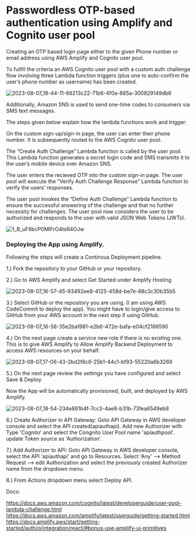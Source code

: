 # Passwordless OTP-based authentication using Amplify and Cognito user pool

Creating an OTP based login page either to the given Phone number or email address using AWS Amplify and Cognito user pool. 

To fullfil the criteria an AWS Cognito user pool with a custom auth challenge flow involving three Lambda function triggers (plus one to auto-confirm the user’s phone number as username) has been created.


![2023-08-07_18-44-11-66213c22-71b6-4f0a-885a-300829149db6](https://github.com/afsalahammed/amplify_cognito_app/assets/97507771/06c9b0f4-1a22-4620-960c-7ec9a8fd95e5)


Additionally, Amazon SNS is used to send one-time codes to consumers via SMS text messages. 

The steps given below explain how the lambda functions work and trigger:

On the custom sign-up/sign-in page, the user can enter their phone number. It is subsequently routed to the AWS Cognito user pool.

The “Create Auth Challenge” Lambda function is called by the user pool. This Lambda function generates a secret login code and SMS transmits it to the user’s mobile device over Amazon SNS.

The user enters the recieved OTP into the custom sign-in page. The user pool will execute the “Verify Auth Challenge Response” Lambda function to verify the users’ responses.

The user pool invokes the “Define Auth Challenge” Lambda function to ensure the successful answering of the challenge and that no further necessity for challenges. 
The user pool now considers the user to be authorized and responds to the user with valid JSON Web Tokens (JWTs).

![1_B_uF6bcP0MlFrO4tsR4OJw](https://github.com/afsalahammed/amplify_cognito_app/assets/97507771/bc984ee1-b46e-4dfd-8bb8-8e1f7c86a786)

### Deploying the App using Amplify.

Following the steps will create a Continous Deployment pipeline. 

1.) Fork the repository to your GitHub or your repository.   

2.) Go to AWS Amplify and select Get Started under Amplify Hosting

![2023-08-07_16-57-45-93492ee8-4125-458d-be7e-88c3c30b35b5](https://github.com/afsalahammed/amplify_cognito_app/assets/97507771/825f6415-9c60-45b0-9534-d8298d011dae)


3.) Select GitHub or the repository you are using. (I am using AWS CodeCommit to deploy the app). You might have to login/give access to GitHub from your AWS account in the next step if using GitHub.

![2023-08-07_16-58-35e2ba1981-e2b6-472e-bafa-e04cf2166590](https://github.com/afsalahammed/amplify_cognito_app/assets/97507771/0fb29c7a-ac7f-48d8-852c-d2a105492631)


4.) On the next page create a service new role if there is no existing one. This is to give AWS Amplify to Allow Amplify Backend Deployment to access AWS resources on your behalf. 

![2023-08-07_17-06-43-2bd2f6c6-25b1-44c1-bf93-55220a6b3269](https://github.com/afsalahammed/amplify_cognito_app/assets/97507771/2e3fbb37-4584-4424-ab14-0f35f803364e)


5.) On the next page review the settings you have configured and select Save & Deploy. 

Now the App will be automatically provisioned, built, and deployed by AWS Amplify.

![2023-08-07_18-54-234e861b4f-7cc3-4ae8-b31b-73fea6549eb8](https://github.com/afsalahammed/amplify_cognito_app/assets/97507771/b0818746-1fff-4983-984e-b5dfa0b42648)

6.) Create Authorizer in API Gateway: Goto API Gateway in AWS developer console and select the API created(apiauthapi). Add new Authorizer with Type 'Cognito' and select the Congnito User Pool name 'apiauthpool'. update Token source as 'Authorization'.

7.) Add Authorizer to API: Goto API Gateway in AWS developer console, select the API 'apiauthapi' and go to Resources. Select 'Any' --> Method Request --> edit Authorization and select the previously created Authorizer name from the dropdown menu.

8.) From Actions dropdown menu select Deploy API.   


Docs:

https://docs.aws.amazon.com/cognito/latest/developerguide/user-pool-lambda-challenge.html
https://docs.aws.amazon.com/amplify/latest/userguide/getting-started.html
https://docs.amplify.aws/start/getting-started/auth/q/integration/react/#bonus-use-amplify-ui-primitives